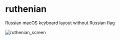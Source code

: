 # ruthenian
Russian macOS keyboard layout without Russian flag

![ruthenian_screen](https://user-images.githubusercontent.com/100596021/160244405-7df38635-f535-486f-9875-73e26879ad5c.jpg)
